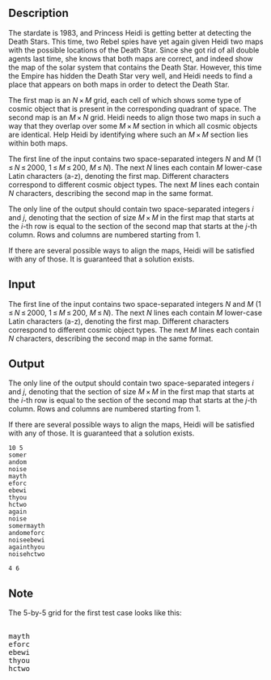 ## Description

<div><p>The stardate is 1983, and Princess Heidi is getting better at detecting the Death Stars. This time, two Rebel spies have yet again given Heidi two maps with the possible locations of the Death Star. Since she got rid of all double agents last time, she knows that both maps are correct, and indeed show the map of the solar system that contains the Death Star. However, this time the Empire has hidden the Death Star very well, and Heidi needs to find a place that appears on both maps in order to detect the Death Star.</p><p>The first map is an <span class="tex-span"><i>N</i> × <i>M</i></span> grid, each cell of which shows some type of cosmic object that is present in the corresponding quadrant of space. The second map is an <span class="tex-span"><i>M</i> × <i>N</i></span> grid. Heidi needs to align those two maps in such a way that they overlap over some <span class="tex-span"><i>M</i> × <i>M</i></span> section in which all cosmic objects are identical. Help Heidi by identifying where such an <span class="tex-span"><i>M</i> × <i>M</i></span> section lies within both maps.</p></div><div class="input-specification"><p>The first line of the input contains two space-separated integers <span class="tex-span"><i>N</i></span> and <span class="tex-span"><i>M</i></span> (<span class="tex-span">1 ≤ <i>N</i> ≤ 2000</span>, <span class="tex-span">1 ≤ <i>M</i> ≤ 200</span>, <span class="tex-span"><i>M</i> ≤ <i>N</i></span>). The next <span class="tex-span"><i>N</i></span> lines each contain <span class="tex-span"><i>M</i></span> lower-case Latin characters (<span class="tex-font-style-tt">a</span>-<span class="tex-font-style-tt">z</span>), denoting the first map. Different characters correspond to different cosmic object types. The next <span class="tex-span"><i>M</i></span> lines each contain <span class="tex-span"><i>N</i></span> characters, describing the second map in the same format. </p></div><div class="output-specification"><p>The only line of the output should contain two space-separated integers <span class="tex-span"><i>i</i></span> and <span class="tex-span"><i>j</i></span>, denoting that the section of size <span class="tex-span"><i>M</i> × <i>M</i></span> in the first map that starts at the <span class="tex-span"><i>i</i></span>-th row is equal to the section of the second map that starts at the <span class="tex-span"><i>j</i></span>-th column. Rows and columns are numbered starting from 1.</p><p>If there are several possible ways to align the maps, Heidi will be satisfied with any of those. It is guaranteed that a solution exists.</p></div>

## Input

<p>The first line of the input contains two space-separated integers <span class="tex-span"><i>N</i></span> and <span class="tex-span"><i>M</i></span> (<span class="tex-span">1 ≤ <i>N</i> ≤ 2000</span>, <span class="tex-span">1 ≤ <i>M</i> ≤ 200</span>, <span class="tex-span"><i>M</i> ≤ <i>N</i></span>). The next <span class="tex-span"><i>N</i></span> lines each contain <span class="tex-span"><i>M</i></span> lower-case Latin characters (<span class="tex-font-style-tt">a</span>-<span class="tex-font-style-tt">z</span>), denoting the first map. Different characters correspond to different cosmic object types. The next <span class="tex-span"><i>M</i></span> lines each contain <span class="tex-span"><i>N</i></span> characters, describing the second map in the same format. </p>

## Output

<p>The only line of the output should contain two space-separated integers <span class="tex-span"><i>i</i></span> and <span class="tex-span"><i>j</i></span>, denoting that the section of size <span class="tex-span"><i>M</i> × <i>M</i></span> in the first map that starts at the <span class="tex-span"><i>i</i></span>-th row is equal to the section of the second map that starts at the <span class="tex-span"><i>j</i></span>-th column. Rows and columns are numbered starting from 1.</p><p>If there are several possible ways to align the maps, Heidi will be satisfied with any of those. It is guaranteed that a solution exists.</p>





```input1
10 5
somer
andom
noise
mayth
eforc
ebewi
thyou
hctwo
again
noise
somermayth
andomeforc
noiseebewi
againthyou
noisehctwo

```




```output1
4 6

```



## Note

<p>The 5-by-5 grid for the first test case looks like this: </p><pre class="verbatim"><br>mayth<br>eforc<br>ebewi<br>thyou<br>hctwo<br></pre>
